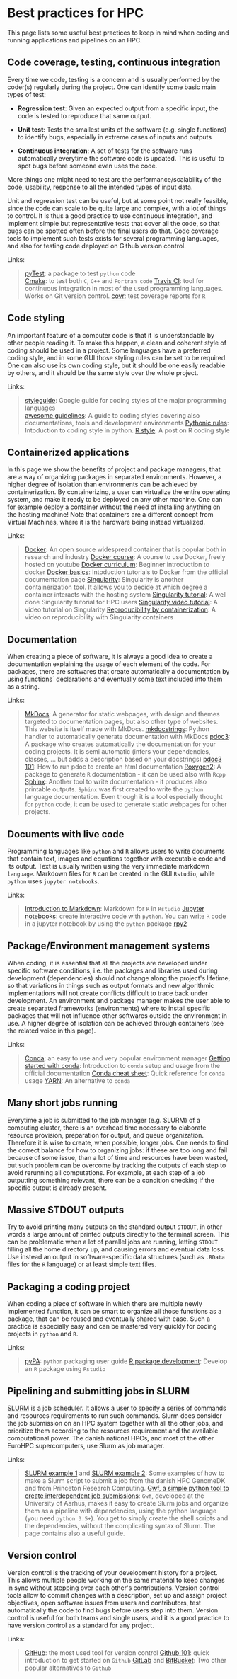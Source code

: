 # Best practices for HPC

This page lists some useful best practices to keep in mind when coding and running applications and pipelines on an HPC.



## Code coverage, testing, continuous integration
Every time we code, testing is a concern and is usually performed by the coder(s) regularly during the project. One can identify some basic main types of test:

- **Regression test**: Given an expected output from a specific input, the code is tested to reproduce that same output.

- **Unit test**: Tests the smallest units of the software (e.g. single functions) to identify bugs, especially in extreme cases of inputs and outputs

- **Continuous integration**: A set of tests for the software runs automatically everytime the software code is updated. This is useful to spot bugs before someone even uses the code.

More things one might need to test are the performance/scalability of the code, usability, response to all the intended types of input data.

Unit and regression test can be useful, but at some point not really feasible, since the code can scale to be quite large and complex, with a lot of things to control. 
It is thus a good practice to use continuous integration, and implement simple but representative tests that cover all the code, so that bugs can be spotted often before the final users do that.
Code coverage tools to implement such tests exists for several programming languages, and also for testing code deployed on Github version control.

Links:

> [pyTest](https://pytest.org/): a package to test `python` code  
> [Cmake](https://cmake.org/Wiki/CMake/Testing_With_CTest): to test both `C`, `C++` and `Fortran code` 
> [Travis CI](https://www.travis-ci.com/): tool for continuous integration in most of the used programming languages. Works on Git version control. 
> [covr](https://github.com/r-lib/covr): test coverage reports for `R` 

## Code styling
An important feature of a computer code is that it is understandable by other people reading it. To make this happen, a clean and coherent style of coding should be used in a project. Some languages have a preferred coding style, and in some GUI those styling rules can be set to be required. One can also use its own coding style, but it should be one easily readable by others, and it should be the same style over the whole project.

Links:

>[styleguide](https://google.github.io/styleguide/): Google guide for coding styles of the major programming languages  
>[awesome guidelines](https://kristories.gitbook.io/awesome-guidelines/): A guide to coding styles covering also documentations, tools and development environments
>[Pythonic rules](https://docs.python-guide.org/writing/style/): Intoduction to coding style in python.
>[R style](https://www.r-bloggers.com/2019/01/%F0%9F%96%8A-r-coding-style-guide/): A post on R coding style

## Containerized applications
In this page we show the benefits of project and package managers, that are a way of organizing packages in separated environments. However, a higher degree of isolation than environments can be achieved by containerization. By containerizing, a user can virtualize the entire operating system, and make it ready to be deployed on any other machine. One can for example deploy a container without the need of installing anything on the hosting machine! Note that containers are a different concept from Virtual Machines, where it is the hardware being instead virtualized. 

Links:

>[Docker](https://www.docker.com/why-docker): An open source widespread container that is popular both in research and industry
>[Docker course](https://www.youtube.com/watch?v=fqMOX6JJhGo): A course to use Docker, freely hosted on youtube
>[Docker curriculum](https://docker-curriculum.com/): Beginner introduction to docker
>[Docker basics](https://docs.docker.com/get-started/): Intoduction tutorials to Docker from the official documentation page
>[Singularity](https://sylabs.io/): Singularity is another containerization tool. It allows you to decide at which degree a container interacts with the hosting system
>[Singularity tutorial](https://singularity-tutorial.github.io/): A well done Singularity tutorial for HPC users
>[Singularity video tutorial](https://www.youtube.com/watch?v=Gowh5pfzOAM): A video tutorial on Singularity
>[Reproducibility by containerization](https://www.youtube.com/watch?v=DA87Ba2dpNM): A video on reproducibility with Singularity containers

## Documentation
When creating a piece of software, it is always a good idea to create a documentation explaining the usage of each element of the code. For packages, there are softwares that create automatically a documentation by using functions´ declarations and eventually some text included into them as a string. 

Links:

>[MkDocs](https://www.mkdocs.org/): A generator for static webpages, with design and themes targeted to documentation pages, but also other type of websites. This website is itself made with MkDocs.
>[mkdocstrings](https://github.com/pawamoy/mkdocstrings): Python handler to automatically generate documentation with MkDocs
>[pdoc3](https://pdoc3.github.io/pdoc/): A package who creates automatically the documentation for your coding projects. It is semi automatic (infers your dependencies, classes, ... but adds a description based on your docstrings)
>[pdoc3 101](https://www.scivision.dev/pdoc-python-quickstart/): How to run pdoc to create an html documentation
>[Roxygen2](https://cran.r-project.org/web/packages/roxygen2/vignettes/roxygen2.html): A package to generate `R` documentation - it can be used also with `Rcpp`
>[Sphinx](https://www.sphinx-doc.org/en/master/): Another tool to write documentation - it produces also printable outputs. `Sphinx` was first created to write the `python` language documentation. Even though it is a tool especially thought for `python` code, it can be used to generate static webpages for other projects.

## Documents with live code
Programming languages like `python` and `R` allows users to write documents that contain text, images and equations together with executable code and its output. Text is usually written using the very immediate markdown `language`. Markdown files for `R` can be created in the GUI `Rstudio`, while `python` uses `jupyter notebooks`.

Links:

>[Introduction to Markdown](https://rmarkdown.rstudio.com/articles_intro.html): Markdown for `R` in `Rstudio`
>[Jupyter notebooks](https://jupyter.org/): create interactive code with `python`. You can write `R` code in a jupyter notebook by using the `python` package [rpy2](https://rpy2.github.io/doc/latest/html/index.html)

## Package/Environment management systems
When coding, it is essential that all the projects are developed under specific software conditions, i.e. the packages and libraries used during development (dependencies) should not change along the project's lifetime, so that variations in things such as output formats and new algorithmic implementations will not create conflicts difficult to trace back under development. An environment and package manager makes the user able to create separated frameworks (environments) where to install specific packages that will not influence other softwares outside the environment in use. A higher degree of isolation can be achieved through containers (see the related voice in this page).

Links:

>[Conda](https://docs.conda.io/en/latest/): an easy to use and very popular environment manager
>[Getting started with conda](https://docs.conda.io/projects/conda/en/latest/user-guide/getting-started.html): Introduction to `conda` setup and usage from the official documentation
>[Conda cheat sheet](https://docs.conda.io/projects/conda/en/latest/user-guide/cheatsheet.html): Quick reference for `conda` usage
>[YARN](https://yarnpkg.com/): An alternative to `conda`


## Many short jobs running
Everytime a job is submitted to the job manager (e.g. SLURM) of a computing cluster, there is an overhead time necessary to elaborate resource provision, preparation for output, and queue organization. Therefore it is wise to create, when possible, longer jobs. One needs to find the correct balance for how to organizing jobs: if these are too long and fail because of some issue, than a lot of time and resources have been wasted, but such problem can be overcome by tracking the outputs of each step to avoid rerunning all computations. For example, at each step of a job outputting something relevant, there can be a condition checking if the specific output is already present.

## Massive STDOUT outputs
Try to avoid printing many outputs on the standard output `STDOUT`, in other words a large amount of printed outputs directly to the terminal screen. This can be problematic when a lot of parallel jobs are running, letting `STDOUT` filling all the home directory up, and causing errors and eventual data loss. Use instead an output in software-specific data structures (such as `.RData` files for the `R` language) or at least simple text files.

## Packaging a coding project
When coding a piece of software in which there are multiple newly implemented function, it can be smart to organize all those functions as a package, that can be reused and eventually shared with ease. Such a practice is especially easy and can be mastered very quickly for coding projects in `python` and `R`.

Links:

>[pyPA](https://packaging.python.org/tutorials/packaging-projects/): `python` packaging user guide
>[R package development](https://support.rstudio.com/hc/en-us/articles/200486488-Developing-Packages-with-RStudio): Develop an `R` package using `Rstudio`


## Pipelining and submitting jobs in SLURM 

[SLURM](https://slurm.schedmd.com/) is a job scheduler. It allows a user to specify a series of commands and resources requirements to run such commands. Slurm does consider the job submission on an HPC system together with all the other jobs, and prioritize them according to the resources requirement and the available computational power. The danish national HPCs, and most of the other EuroHPC supercomputers, use Slurm as job manager. 

Links:

> [SLURM example 1](https://genome.au.dk/docs/interacting-with-the-queue/ ) and [SLURM example 2](https://researchcomputing.princeton.edu/slurm ): Some examples of how to make a Slurm script to submit a job from the danish HPC GenomeDK and from Princeton Research Computing. 
>[Gwf, a simple python tool to create interdependent job submissions](https://gwf.app/ ): `Gwf`, developed at the University of Aarhus, makes it easy to create Slurm jobs and organize them as a pipeline with dependencies, using the python language (you need `python 3.5+`). You get to simply create the shell scripts and the dependencies, without the complicating syntax of Slurm. The page contains also a useful guide. 


## Version control
Version control is the tracking of your development history for a project. This allows multiple people working on the same material to keep changes in sync without stepping over each other's contributions. Version control tools allow to commit changes with a description, set up and assign project objectives, open software issues from users and contributors, test automatically the code to find bugs before users step into them. Version control is useful for both teams and single users, and it is a good practice to have version control as a standard for any project.

Links:

>[GitHub](https://www.github.com): the most used tool for version control 
>[Github 101](https://lab.github.com/githubtraining/introduction-to-github): quick introduction to get started on `Github` 
>[GitLab](https://about.gitlab.com/) and [BitBucket](https://bitbucket.org/): Two other popular alternatives to `Github` 

